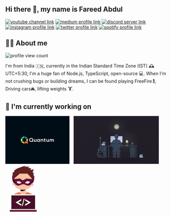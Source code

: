 ## Hi there 👋, my name is Fareed Abdul

[![youtube channel link](https://img.shields.io/badge/YouTube-FF0000?style=for-the-badge&logo=youtube&logoColor=white)]()
[![medium profile link](https://img.shields.io/badge/Medium-12100E?style=for-the-badge&logo=medium&logoColor=white)]()
[![discord server link](https://img.shields.io/badge/Discord-7289DA?style=for-the-badge&logo=discord&logoColor=white)]()
[![instagram profile link](https://img.shields.io/badge/Instagram-E4405F?style=for-the-badge&logo=instagram&logoColor=white)]()
[![twitter profile link](https://img.shields.io/badge/Twitter-1DA1F2?style=for-the-badge&logo=twitter&logoColor=white)]()
[![spotify profile link](https://img.shields.io/badge/Spotify-1ED760?&style=for-the-badge&logo=spotify&logoColor=white)]()

## 🙋‍♂️ About me

![profile view count](https://komarev.com/ghpvc/?username=bobbyg603)

I'm from India 🇮🇳, currently in the Indian Standard Time Zone (IST) 🕰️ UTC+5:30, I'm a huge fan of Node.js, TypeScript, open-source 💻. When I'm not crushing bugs or building dreams, I can be found playing FreeFire🏌️, Driving cars🚘, lifting weights 🏋️.

## 🔭 I'm currently working on

<img src="assets/q1 (1).png" alt="bugsplat slingshot" height="150px">
<img src="assets/wp7664490 (1).jpg" alt="second image" height="150px" style="margin-left: 10px;">
<img src="assets/wdh-logo.png" alt="third image" height="150px" style="margin-left: 10px;">


